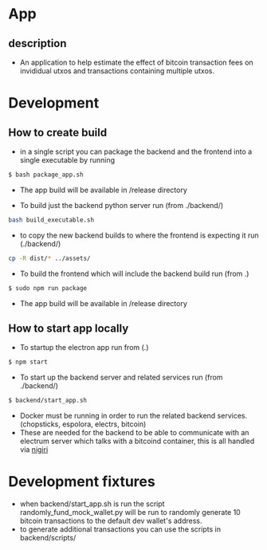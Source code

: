 # App 
## description
- An application to help estimate the effect of bitcoin transaction fees on invididual utxos and transactions containing multiple utxos.


# Development
## How to create build
- in a single script you can package the backend and the frontend into a single executable by running
```bash
$ bash package_app.sh
```
  -  The app build will be available in /release directory

- To build just the backend python server run (from ./backend/)
```bash
bash build_executable.sh
```

- to copy the new backend builds to where the frontend is expecting it run (./backend/) 
```bash 
cp -R dist/* ../assets/
```

- To build the frontend which will include the backend build run (from .)
```bash
$ sudo npm run package
```
  -  The app build will be available in /release directory


## How to start app locally
- To startup the electron app run from (.)
```bash
$ npm start
```
- To start up the backend server and related services run (from ./backend/)
```bash
$ backend/start_app.sh
```
  - Docker must be running in order to run the related backend services. (chopsticks, espolora, electrs, bitcoin)
  - These are needed for the backend to be able to communicate with an electrum server which talks with a bitcoind container, this is all handled via [nigiri](https://github.com/vulpemventures/nigiri)


# Development fixtures
- when backend/start_app.sh is run the script randomly_fund_mock_wallet.py will be run to randomly generate 10 bitcoin transactions to the default dev wallet's address. 
- to generate additional transactions you can use the scripts in backend/scripts/ 

